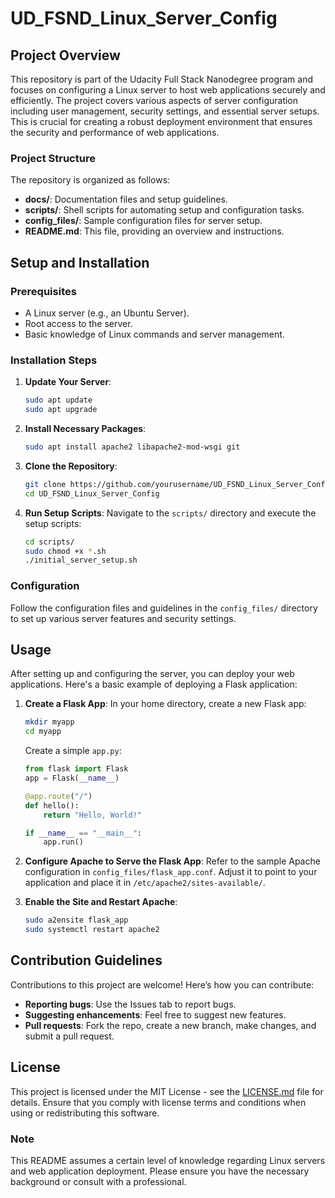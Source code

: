 # UD_FSND_Linux_Server_Config

## Project Overview
This repository is part of the Udacity Full Stack Nanodegree program and focuses on configuring a Linux server to host web applications securely and efficiently. The project covers various aspects of server configuration including user management, security settings, and essential server setups. This is crucial for creating a robust deployment environment that ensures the security and performance of web applications.

### Project Structure
The repository is organized as follows:
- **docs/**: Documentation files and setup guidelines.
- **scripts/**: Shell scripts for automating setup and configuration tasks.
- **config_files/**: Sample configuration files for server setup.
- **README.md**: This file, providing an overview and instructions.

## Setup and Installation

### Prerequisites
- A Linux server (e.g., an Ubuntu Server).
- Root access to the server.
- Basic knowledge of Linux commands and server management.

### Installation Steps
1. **Update Your Server**:
   ```bash
   sudo apt update
   sudo apt upgrade
   ```
2. **Install Necessary Packages**:
   ```bash
   sudo apt install apache2 libapache2-mod-wsgi git
   ```
3. **Clone the Repository**:
   ```bash
   git clone https://github.com/yourusername/UD_FSND_Linux_Server_Config.git
   cd UD_FSND_Linux_Server_Config
   ```
4. **Run Setup Scripts**:
   Navigate to the `scripts/` directory and execute the setup scripts:
   ```bash
   cd scripts/
   sudo chmod +x *.sh
   ./initial_server_setup.sh
   ```

### Configuration
Follow the configuration files and guidelines in the `config_files/` directory to set up various server features and security settings.

## Usage
After setting up and configuring the server, you can deploy your web applications. Here's a basic example of deploying a Flask application:
1. **Create a Flask App**:
   In your home directory, create a new Flask app:
   ```bash
   mkdir myapp
   cd myapp
   ```
   Create a simple `app.py`:
   ```python
   from flask import Flask
   app = Flask(__name__)

   @app.route("/")
   def hello():
       return "Hello, World!"

   if __name__ == "__main__":
       app.run()
   ```
2. **Configure Apache to Serve the Flask App**:
   Refer to the sample Apache configuration in `config_files/flask_app.conf`. Adjust it to point to your application and place it in `/etc/apache2/sites-available/`.

3. **Enable the Site and Restart Apache**:
   ```bash
   sudo a2ensite flask_app
   sudo systemctl restart apache2
   ```

## Contribution Guidelines
Contributions to this project are welcome! Here’s how you can contribute:
- **Reporting bugs**: Use the Issues tab to report bugs.
- **Suggesting enhancements**: Feel free to suggest new features.
- **Pull requests**: Fork the repo, create a new branch, make changes, and submit a pull request.

## License
This project is licensed under the MIT License - see the [LICENSE.md](LICENSE.md) file for details. Ensure that you comply with license terms and conditions when using or redistributing this software.

### Note
This README assumes a certain level of knowledge regarding Linux servers and web application deployment. Please ensure you have the necessary background or consult with a professional.